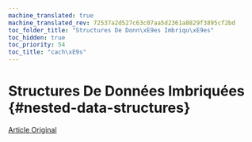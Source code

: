```yaml
---
machine_translated: true
machine_translated_rev: 72537a2d527c63c07aa5d2361a8829f3895cf2bd
toc_folder_title: "Structures De Donn\xE9es Imbriqu\xE9es"
toc_hidden: true
toc_priority: 54
toc_title: "cach\xE9s"
---
```


# Structures De Données Imbriquées {#nested-data-structures}

[Article Original](https://clickhouse.tech/docs/en/data_types/nested_data_structures/) <!--hide-->
